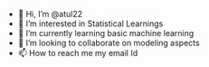 - 👋 Hi, I’m @atul22
- 👀 I’m interested in Statistical Learnings
- 🌱 I’m currently learning basic machine learning
- 💞️ I’m looking to collaborate on modeling aspects
- 📫 How to reach me my email Id

<!---
atukuma18/atukuma18 is a ✨ special ✨ repository because its `README.md` (this file) appears on your GitHub profile.
You can click the Preview link to take a look at your changes.
--->
